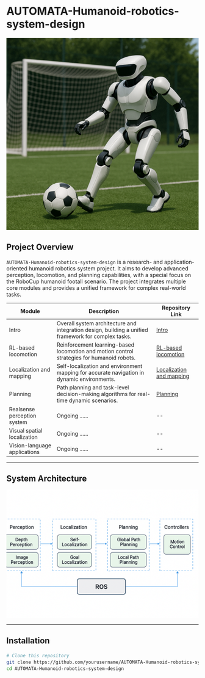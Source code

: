 # AUTOMATA-Humanoid-robotics-system-design
![System Architecture](./assets/football.png)
## Project Overview

`AUTOMATA-Humanoid-robotics-system-design` is a research- and application-oriented humanoid robotics system project. It aims to develop advanced perception, locomotion, and planning capabilities, with a special focus on the RoboCup humanoid footall scenario. The project integrates multiple core modules and provides a unified framework for complex real-world tasks.

| Module                         | Description                                                                                         | Repository Link                         |
|--------------------------------|-----------------------------------------------------------------------------------------------------|----------------------------------------|
| Intro                          | Overall system architecture and integration design, building a unified framework for complex tasks. | [Intro](https://github.com/NieRNiu/AUTOMATA-Humanoid-robotics-system-design/tree/main/g1%20Intro)               |
| RL-based locomotion            | Reinforcement learning-based locomotion and motion control strategies for humanoid robots.          | [RL-based locomotion](https://github.com/NieRNiu/AUTOMATA-Humanoid-robotics-system-design/tree/main/g1%20RL%20based%20Locomotion) |
| Localization and mapping       | Self-localization and environment mapping for accurate navigation in dynamic environments.          | [Localization and mapping](https://github.com/NieRNiu/AUTOMATA-Humanoid-robotics-system-design/tree/main/g1%20Localization%20and%20Mapping) |
| Planning                       | Path planning and task-level decision-making algorithms for real-time dynamic scenarios.           | [Planning](https://github.com/NieRNiu/AUTOMATA-Humanoid-robotics-system-design/tree/main/g1%20Planning)         |
| Realsense perception system    | Ongoing ...... | -- |
| Visual spatial localization  | Ongoing ...... | -- |
| Vision-language applications   | Ongoing ...... | -- |

---

## System Architecture

<!-- Insert your system architecture or illustrative diagram here -->
![System Architecture](./assets/pipeline.png)

---

## Installation

```bash
# Clone this repository
git clone https://github.com/yourusername/AUTOMATA-Humanoid-robotics-system-design.git
cd AUTOMATA-Humanoid-robotics-system-design

 
